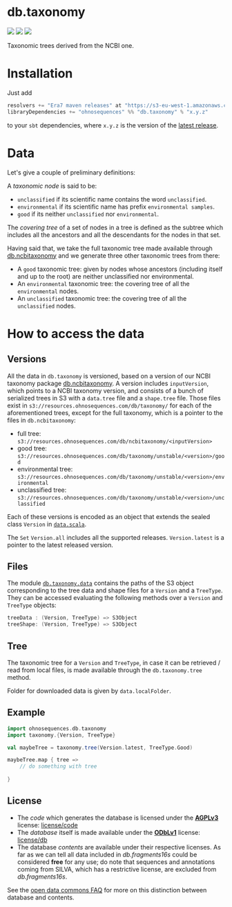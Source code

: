 # db.taxonomy

[![](http://github-release-version.herokuapp.com/github/ohnosequences/db.taxonomy/release.svg)](https://github.com/ohnosequences/db.fragments16s/releases/latest)
[![](https://img.shields.io/badge/license-AGPLv3-blue.svg)](https://tldrlegal.com/license/gnu-affero-general-public-license-v3-%28agpl-3.0%29)
[![](https://img.shields.io/badge/license-ODbL-brightgreen.svg)](https://opendatacommons.org/licenses/odbl/)

Taxonomic trees derived from the NCBI one.

# Installation

Just add

```scala
resolvers += "Era7 maven releases" at "https://s3-eu-west-1.amazonaws.com/releases.era7.com"
libraryDependencies += "ohnosequences" %% "db.taxonomy" % "x.y.z"
```

to your `sbt` dependencies, where `x.y.z` is the version of the [latest release][latest-release].

# Data

Let's give a couple of preliminary definitions:
    
A *taxonomic node* is said to be:
  - `unclassified` if its scientific name contains the word `unclassified`.
  - `environmental` if its scientific name has prefix `environmental samples`.
  - `good` if its neither `unclassified` nor `environmental`.

The *covering tree* of a set of nodes in a tree is defined as the subtree which includes all the ancestors and all the descendants for the nodes in that set.

Having said that, we take the full taxonomic tree made available through [db.ncbitaxonomy][db.ncbitaxonomy] and we generate three other taxonomic trees from there:
  - A `good` taxonomic tree: given by nodes whose ancestors (including itself and up to the root) are neither unclassified nor environmental.
  - An `environmental` taxonomic tree: the covering tree of all the `environmental` nodes.
  - An `unclassified` taxonomic tree: the covering tree of all the `unclassified` nodes.
  

# How to access the data

## Versions

All the data in `db.taxonomy` is versioned, based on a version of our NCBI taxonomy package [db.ncbitaxonomy][db.ncbitaxonomy]. A version includes `inputVersion`, which points to a NCBI taxonomy version, and consists of a bunch of serialized trees in S3 with a `data.tree` file and a `shape.tree` file. Those files exist in `s3://resources.ohnosequences.com/db/taxonomy/` for each of the aforementioned trees, except for the full taxonomy, which is a pointer to the files in `db.ncbitaxonomy`:
  - full tree: `s3://resources.ohnosequences.com/db/ncbitaxonomy/<inputVersion>`
  - good tree: `s3://resources.ohnosequences.com/db/taxonomy/unstable/<version>/good`
  - environmental tree: `s3://resources.ohnosequences.com/db/taxonomy/unstable/<version>/environmental`
  - unclassified tree: `s3://resources.ohnosequences.com/db/taxonomy/unstable/<version>/unclassified`
  
Each of these versions is encoded as an object that extends the sealed class `Version` in [`data.scala`](src/main/scala/data.scala).

The `Set` `Version.all` includes all the supported releases. `Version.latest` is a pointer to the latest released version.

## Files

The module [`db.taxonomy.data`](src/main/scala/data.scala) contains the paths of the S3 object corresponding to the tree data and shape files for a `Version` and a `TreeType`. They can be accessed evaluating the following methods over a `Version` and `TreeType` objects:

```scala
treeData : (Version, TreeType) => S3Object
treeShape: (Version, TreeType) => S3Object
```

## Tree

The taxonomic tree for a `Version` and `TreeType`, in case it can be retrieved / read from local files, is made available through the `db.taxonomy.tree` method.

Folder for downloaded data is given by `data.localFolder`.

## Example

```scala
import ohnosequences.db.taxonomy
import taxonomy.{Version, TreeType}

val maybeTree = taxonomy.tree(Version.latest, TreeType.Good)

maybeTree.map { tree =>
    // do something with tree
    
}
```

## License

- The *code* which generates the database is licensed under the **[AGPLv3]** license: [license/code](license/code)
- The *database* itself is made available under the **[ODbLv1]** license: [license/db](license/db)
- The database *contents* are available under their respective licenses. As far as we can tell all data included in *db.fragments16s* could be considered **free** for any use; do note that sequences and annotations coming from SILVA, which has a restrictive license, are excluded from *db.fragments16s*.

See the [open data commons FAQ](http://opendatacommons.org/faq/licenses/#db-versus-contents) for more on this distinction between database and contents.

[latest-release]: https://github.com/ohnosequences/db.taxonomy/releases/latest
[db.ncbitaxonomy]: https://github.com/ohnosequences/db.ncbitaxonomy
[ODbLv1]: http://opendatacommons.org/licenses/odbl/1.0/
[AGPLv3]: https://www.gnu.org/licenses/agpl-3.0.en.html

